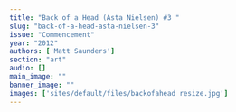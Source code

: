 ```yaml
---
title: "Back of a Head (Asta Nielsen) #3 "
slug: "back-of-a-head-asta-nielsen-3"
issue: "Commencement"
year: "2012"
authors: ['Matt Saunders']
section: "art"
audio: []
main_image: ""
banner_image: ""
images: ['sites/default/files/backofahead resize.jpg']
---
```

